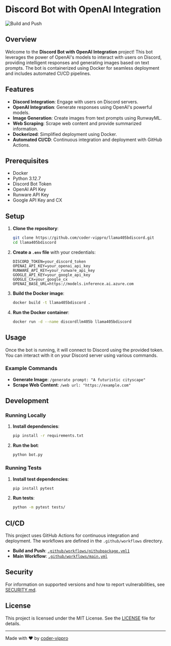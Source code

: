 # Discord Bot with OpenAI Integration

![Build and Push](https://github.com/coder-vippro/llama405bdiscord/actions/workflows/main.yml/badge.svg)

## Overview

Welcome to the **Discord Bot with OpenAI Integration** project! This bot leverages the power of OpenAI's models to interact with users on Discord, providing intelligent responses and generating images based on text prompts. The bot is containerized using Docker for seamless deployment and includes automated CI/CD pipelines.

## Features

- **Discord Integration**: Engage with users on Discord servers.
- **OpenAI Integration**: Generate responses using OpenAI's powerful models.
- **Image Generation**: Create images from text prompts using RunwayML.
- **Web Scraping**: Scrape web content and provide summarized information.
- **Dockerized**: Simplified deployment using Docker.
- **Automated CI/CD**: Continuous integration and deployment with GitHub Actions.

## Prerequisites

- Docker
- Python 3.12.7
- Discord Bot Token
- OpenAI API Key
- Runware API Key
- Google API Key and CX

## Setup

1. **Clone the repository**:
    ```sh
    git clone https://github.com/coder-vippro/llama405bdiscord.git
    cd llama405bdiscord
    ```

2. **Create a `.env` file** with your credentials:
    ```properties
    DISCORD_TOKEN=your_discord_token
    OPENAI_API_KEY=your_openai_api_key
    RUNWARE_API_KEY=your_runware_api_key
    GOOGLE_API_KEY=your_google_api_key
    GOOGLE_CX=your_google_cx
    OPENAI_BASE_URL=https://models.inference.ai.azure.com
    ```

3. **Build the Docker image**:
    ```sh
    docker build -t llama405bdiscord .
    ```

4. **Run the Docker container**:
    ```sh
    docker run -d --name discordllm405b llama405bdiscord
    ```

## Usage

Once the bot is running, it will connect to Discord using the provided token. You can interact with it on your Discord server using various commands.

### Example Commands

- **Generate Image**: `/generate prompt: "A futuristic cityscape"`
- **Scrape Web Content**: `/web url: "https://example.com"`

## Development

### Running Locally

1. **Install dependencies**:
    ```sh
    pip install -r requirements.txt
    ```

2. **Run the bot**:
    ```sh
    python bot.py
    ```

### Running Tests

1. **Install test dependencies**:
    ```sh
    pip install pytest
    ```

2. **Run tests**:
    ```sh
    python -m pytest tests/
    ```

## CI/CD

This project uses GitHub Actions for continuous integration and deployment. The workflows are defined in the `.github/workflows` directory.

- **Build and Push**: [`.github/workflows/githubpackage.yml1`](.github/workflows/githubpackage.yml1)
- **Main Workflow**: [`.github/workflows/main.yml`](.github/workflows/main.yml)

## Security

For information on supported versions and how to report vulnerabilities, see [SECURITY.md](SECURITY.md).

## License

This project is licensed under the MIT License. See the [LICENSE](LICENSE) file for details.

---

Made with ❤️ by [coder-vippro](https://github.com/coder-vippro)
